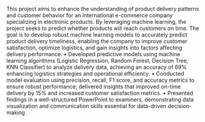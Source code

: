 This project aims to enhance the understanding of product delivery patterns and customer behavior for an international e-commerce company specializing in electronic products. By leveraging machine learning, the project seeks to predict whether products will reach customers on time. The goal is to develop robust machine learning models to accurately predict product delivery timeliness, enabling the company to improve customer satisfaction, optimize logistics, and gain insights into factors affecting delivery performance.
•	Developed predictive models using machine learning algorithms (Logistic Regression, Random Forest, Decision Tree, KNN Classifier) to analyze delivery data, achieving an accuracy of 69%  enhancing logistics strategies and operational efficiency.
•	Conducted model evaluation using precision, recall, F1 score, and accuracy metrics to ensure robust performance; delivered insights that improved on-time delivery by 15% and increased customer satisfaction metrics.
•	Presented findings in a well-structured PowerPoint to examiners, demonstrating data visualization and communication skills essential for data-driven decision-making
